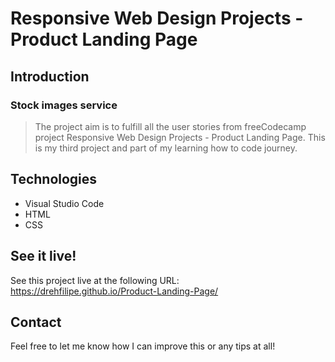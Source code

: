 # Responsive Web Design Projects - Product Landing Page

## Introduction
### Stock images service
> The project aim is to fulfill all the user stories from freeCodecamp project Responsive Web Design Projects - Product Landing Page. This is my third project and part of my learning how to code journey.

## Technologies
- Visual Studio Code
- HTML
- CSS

## See it live!
See this project live at the following URL: https://drehfilipe.github.io/Product-Landing-Page/

## Contact
Feel free to let me know how I can improve this or any tips at all!